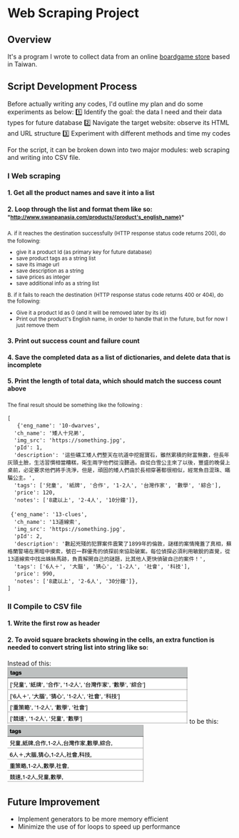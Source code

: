 # Web Scraping Project

## Overview
It's a program I wrote to collect data from an online [boardgame store](http://www.swanpanasia.com/) based in Taiwan. 

## Script Development Process 
Before actually writing any codes, I'd  outline my plan and do some experiments as below: 
:one:  Identify the goal: the data I need and their data types for future database
:two:  Navigate the target website: observe its HTML and URL structure
:three: Experiment with different methods and time my codes 

For the script, it can be broken down into two major modules: web scraping and writing into CSV file. 

### I Web scraping

#### 1. Get all the product names and save it into a list
#### 2. Loop through the list and format them like so:  <small> "http://www.swanpanasia.com/products/{product's_english_name}" </small>

<small>
A. if it reaches the destination successfully (HTTP response status code returns 200), do the following: 

* give it a product Id (as primary key for future database)
* save product tags as a string list
* save its image url
* save description as a string
* save prices as integer 
* save additional info as a string list


B. if it fails to reach the destination (HTTP response status code returns 400 or 404), do the following: 

* Give it a product Id as 0 (and it will be removed later by its id)
* Print out the product's English name, in order to handle that in the future, but for now I just remove them

</small>

#### 3. Print out success count and failure count
#### 4. Save the completed data as a list of dictionaries, and delete data that is incomplete
#### 5. Print the length of total data, which should match the success count above

<small> The final result should be something like the following : </small>
```
[
   {'eng_name': '10-dwarves',
  'ch_name': '矮人十兄弟',
  'img_src': 'https://something.jpg',
  'pId': 1,
  'description': '這些礦工矮人們整天在坑道中挖掘寶石，雖然累積的財富無數，但長年灰頭土臉，生活習慣相當糟糕，衛生兩字他們從沒聽過。自從白雪公主來了以後，豐盛的晚餐上桌前，必定要求他們將手洗淨，但是，頑固的矮人們由於長相穿著都很相似，經常魚目混珠、瞞騙公主。',
  'tags': ['兒童', '紙牌', '合作', '1-2人', '台灣作家', '數學', '綜合'],
  'price': 120,
  'notes': ['8歲以上', '2-4人', '10分鐘']},
  
 {'eng_name': '13-clues',
  'ch_name': '13道線索',
  'img_src': 'https://something.jpg',
  'pId': 2,
  'description': '數起兇殘的犯罪案件震驚了1899年的倫敦，謎樣的案情掩蓋了真相，蘇格蘭警場在黑暗中摸索，號召一群優秀的偵探前來協助破案。每位偵探必須利用敏銳的直覺，從13道線索中找出蛛絲馬跡，負責解開自己的謎題，比其他人更快偵破自己的案件！',
  'tags': ['6人＋', '大腦', '猜心', '1-2人', '社會', '科技'],
  'price': 990,
  'notes': ['8歲以上', '2-6人', '30分鐘']},
]
```

### II Compile to CSV file

#### 1. Write the first row as header 
#### 2. To avoid square brackets showing in the cells, an extra function is needed to convert string list into string like so: 

Instead of this: 
![example](demo1.png)
to be this: 
![example](demo2.png)

## Future Improvement
- Implement generators to be more memory efficient
- Minimize the use of for loops to speed up performance

